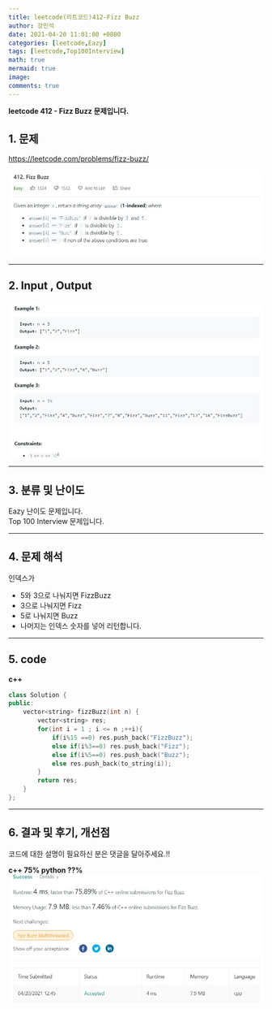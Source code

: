 ```yaml
---
title: leetcode(리트코드)412-Fizz Buzz
author: 강민석
date: 2021-04-20 11:01:00 +0800
categories: [leetcode,Eazy]
tags: [leetcode,Top100Interview]
math: true
mermaid: true
image: 
comments: true
---
```


**leetcode 412 - Fizz Buzz 문제입니다.**

## 1. 문제
<https://leetcode.com/problems/fizz-buzz/>  

![](/assets/img/sample/leetcode/412/Problem.JPG)

-----  

## 2. Input , Output

![](/assets/img/sample/leetcode/412/input.JPG)  


-----  

## 3. 분류 및 난이도

Eazy 난이도 문제입니다.  
Top 100 Interview 문제입니다.  


-----  

## 4. 문제 해석

인덱스가  
- 5와 3으로 나눠지면 FizzBuzz
- 3으로 나눠지면 Fizz
- 5로 나눠지면 Buzz
- 나머지는 인덱스 숫자를 넣어 리턴합니다.

-----  

## 5. code


**c++**

```c++
class Solution {
public:
    vector<string> fizzBuzz(int n) {
        vector<string> res;
        for(int i = 1 ; i <= n ;++i){
            if(i%15 ==0) res.push_back("FizzBuzz");
            else if(i%3==0) res.push_back("Fizz");
            else if(i%5==0) res.push_back("Buzz");
            else res.push_back(to_string(i));
        }
        return res;
    }
};
```

-----

## 6. 결과 및 후기, 개선점

코드에 대한 설명이 필요하신 분은 댓글을 달아주세요.!!

**c++ 75% python ??%** 
![](/assets/img/sample/leetcode/412/result.JPG)  






